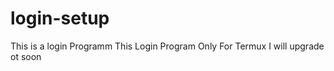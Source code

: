 # login-setup
This is a login Programm 
This Login Program Only For Termux 
I will upgrade ot soon 
